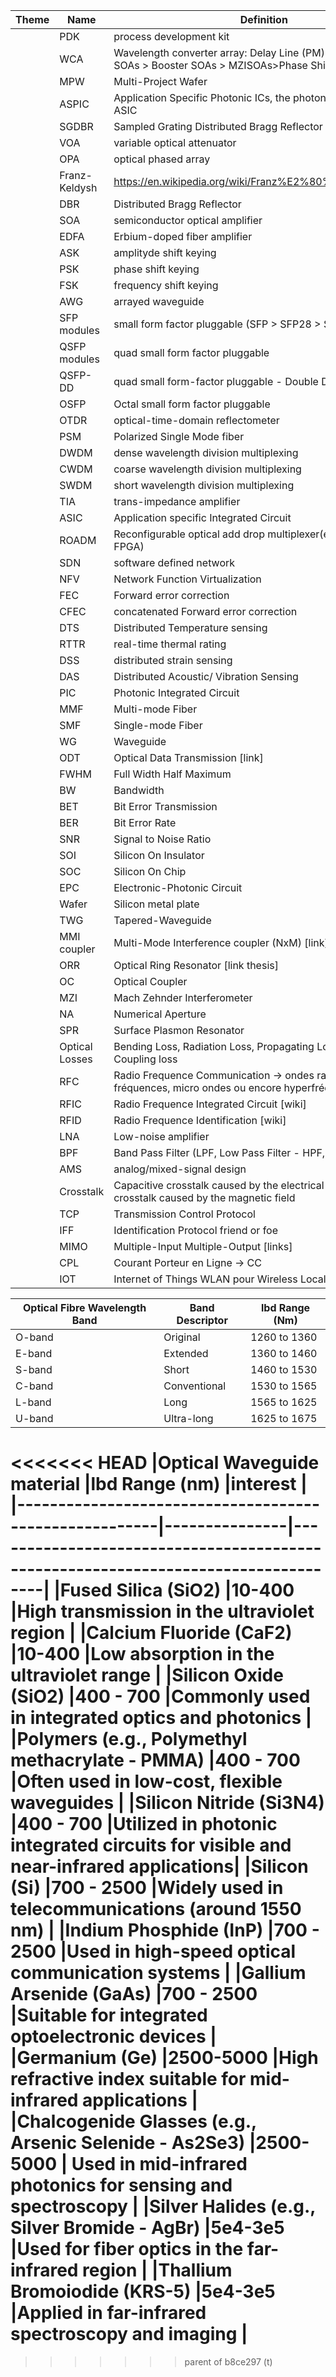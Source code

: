 | Theme        | Name           | Definition                                                                                                |
|--------------|----------------|-----------------------------------------------------------------------------------------------------------|
|              |PDK             | process development kit                                                                                   |
|              |WCA             | Wavelength converter array: Delay Line (PM) > Preampligiers SOAs > Booster SOAs > MZISOAs>Phase Shifter   |
|              |MPW             | Multi-Project Wafer                                                                                       |
|              |ASPIC           | Application Specific Photonic ICs, the photonic equivalent of an ASIC                                     |
|              |SGDBR           | Sampled Grating Distributed Bragg Reflector                                                               |
|              |VOA             | variable optical attenuator                                                                               |
|              |OPA             | optical phased array                                                                                      |
|              |Franz-Keldysh   |https://en.wikipedia.org/wiki/Franz%E2%80%93Keldysh_effect                                                 |
|              |DBR             | Distributed Bragg Reflector                                                                               |
|              |SOA             |semiconductor optical amplifier                                                                            |
|              |EDFA            | Erbium-doped fiber amplifier                                                                              |
|              |ASK             | amplityde shift keying                                                                                    |
|              |PSK             | phase shift keying                                                                                        |
|              |FSK             | frequency shift keying                                                                                    |
|              |AWG             | arrayed waveguide                                                                                         |
|              |SFP modules     | small form factor pluggable (SFP > SFP28 > SFP56 > SFPDD)                                                 |
|              |QSFP modules    | quad small form factor pluggable                                                                          |
|              |QSFP-DD         | quad small form-factor pluggable - Double Density                                                         |
|              |OSFP            | Octal small form factor pluggable                                                                         |
|              |OTDR            | optical-time-domain reflectometer                                                                         |
|              |PSM             | Polarized Single Mode fiber                                                                               |
|              |DWDM            | dense wavelength division multiplexing                                                                    |
|              |CWDM            | coarse wavelength division multiplexing                                                                   |
|              |SWDM            | short wavelength division multiplexing                                                                    |
|              |TIA             | trans-impedance amplifier                                                                                 |
|              |ASIC            | Application specific Integrated Circuit                                                                   |
|              |ROADM           | Reconfigurable optical add drop multiplexer(equivalent of FPGA)                                           |
|              |SDN             | software defined network                                                                                  |
|              |NFV             | Network Function Virtualization                                                                           |
|              |FEC             | Forward error correction                                                                                  |
|              |CFEC            | concatenated Forward error correction                                                                     |
|              |DTS             | Distributed Temperature sensing                                                                           |
|              |RTTR            | real-time thermal rating                                                                                  |
|              |DSS             | distributed strain sensing                                                                                |
|              |DAS             | Distributed Acoustic/ Vibration Sensing                                                                   |
|              |PIC             | Photonic Integrated Circuit                                                                               |
|              |MMF             | Multi-mode Fiber                                                                                          |
|              |SMF             | Single-mode Fiber                                                                                         |
|              |WG              | Waveguide                                                                                                 |
|              |ODT             | Optical Data Transmission [link]                                                                          |
|              |FWHM            | Full Width Half Maximum                                                                                   |
|              |BW              | Bandwidth                                                                                                 |
|              |BET             | Bit Error Transmission                                                                                    |
|              |BER             | Bit Error Rate                                                                                            |
|              |SNR             | Signal to Noise Ratio                                                                                     |
|              |SOI             | Silicon On Insulator                                                                                      |
|              |SOC             | Silicon On Chip                                                                                           |
|              |EPC             | Electronic-Photonic Circuit                                                                               |
|              |Wafer           | Silicon metal plate                                                                                       |
|              |TWG             | Tapered-Waveguide                                                                                         |
|              |MMI coupler     | Multi-Mode Interference coupler (NxM) [link] [scihub]                                                     |
|              |ORR             | Optical Ring Resonator [link thesis]                                                                      |
|              |OC              | Optical Coupler                                                                                           |
|              |MZI             | Mach Zehnder Interferometer                                                                               |
|              |NA              | Numerical Aperture                                                                                        |
|              |SPR             | Surface Plasmon Resonator                                                                                 |
|              |Optical Losses  | Bending Loss, Radiation Loss, Propagating Loss, Insertion loss, Coupling loss                             |
|              |RFC             | Radio Frequence Communication -> ondes radio, hautes fréquences, micro ondes ou encore hyperfréquences.   |
|              |RFIC            | Radio Frequence Integrated Circuit [wiki]                                                                 |
|              |RFID            | Radio Frequence Identification [wiki]                                                                     |
|              |LNA             | Low-noise amplifier                                                                                       |
|              |BPF             | Band Pass Filter (LPF, Low Pass Filter - HPF, High Pass Filter)                                           |
|              |AMS             | analog/mixed-signal design                                                                                |
|              |Crosstalk       | Capacitive crosstalk caused by the electrical field - Inductive crosstalk caused by the magnetic field    |
|              |TCP             | Transmission Control Protocol                                                                             |
|              |IFF             | Identification Protocol friend or foe                                                                     |
|              |MIMO            | Multiple-Input Multiple-Output  [links]                                                                   |
|              |CPL             | Courant Porteur en Ligne → CC | Carrier courant                                                           |
|              |IOT             | Internet of Things WLAN pour Wireless Local Area Network                                                  |

|Optical Fibre Wavelength Band  |Band Descriptor|lbd Range (Nm) |
|-------------------------------|---------------|---------------|
|O-band                         |Original       |1260 to 1360   |
|E-band                         |Extended       |1360 to 1460   |
|S-band                         |Short          |1460 to 1530   |
|C-band                         |Conventional   |1530 to 1565   |
|L-band                         |Long           |1565 to 1625   |
|U-band                         |Ultra-long     |1625 to 1675   |


<<<<<<< HEAD
|Optical Waveguide material                             |lbd Range (nm) |interest                                                                           |
|-------------------------------------------------------|---------------|-----------------------------------------------------------------------------------|
|Fused Silica (SiO2)                                    |10-400         |High transmission in the ultraviolet region                                        |
|Calcium Fluoride (CaF2)                                |10-400         |Low absorption in the ultraviolet range                                            |
|Silicon Oxide (SiO2)                                   |400 - 700      |Commonly used in integrated optics and photonics                                   |
|Polymers (e.g., Polymethyl methacrylate - PMMA)        |400 - 700      |Often used in low-cost, flexible waveguides                                        |
|Silicon Nitride (Si3N4)                                |400 - 700      |Utilized in photonic integrated circuits for visible and near-infrared applications|
|Silicon (Si)                                           |700 - 2500     |Widely used in telecommunications (around 1550 nm)                                 |
|Indium Phosphide (InP)                                 |700 - 2500     |Used in high-speed optical communication   systems                                   |
|Gallium Arsenide (GaAs)                                |700 - 2500     |Suitable for integrated optoelectronic devices                                     |
|Germanium (Ge)                                         |2500-5000      |High refractive index suitable for mid-infrared applications                       |
|Chalcogenide Glasses (e.g., Arsenic Selenide - As2Se3) |2500-5000      | Used in mid-infrared photonics for sensing and spectroscopy                       |
|Silver Halides (e.g., Silver Bromide - AgBr)           |5e4-3e5        |Used for fiber optics in the far-infrared region                                   |
|Thallium Bromoiodide (KRS-5)                           |5e4-3e5        |Applied in far-infrared spectroscopy and imaging                                   |
=======
>>>>>>> parent of b8ce297 (t)
